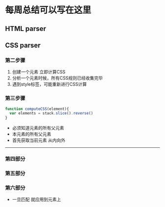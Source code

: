 # 每周总结可以写在这里

## HTML parser

## CSS parser

### 第二步骤
1. 创建一个元素 立即计算CSS
2. 分析一个元素时候，所有CSS规则已经收集完毕
3. 遇到style标签，可能重新进行CSS计算
   
### 第三步骤

```javascript
function computeCSS(element){
  var elements = stack.slice().reverse()
}

```

- 必须知道元素的所有父元素
- 本元素的所有父元素
- 首先获取当前元素 从内向外
****
### 第四部分

### 第五部分

### 第六部分

- 一旦匹配 就应用到元素上